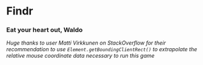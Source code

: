 # Findr
### Eat your heart out, Waldo

*Huge thanks to user Matti Virkkunen on StackOverflow for their recommendation to use
`Element.getBoundingClientRect()` to extrapolate the relative mouse coordinate data
necessary to run this game*
